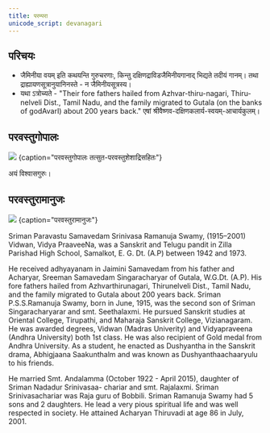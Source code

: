 ```yaml
---
title: परम्परा
unicode_script: devanagari
---
```


## परिचयः
- जैमिनीया वयम् इति कथयन्ति गुरुचरणाः, किन्तु दक्षिणद्राविडजैमिनीयगानाद् भिद्यते तदीयं गानम्। तथा द्राह्यायणसूत्रानुयानिनस्ते - न जैमिनीयसूत्रस्य।
- यथा ऽत्रोच्यते - "Their fore fathers hailed from Azhvar-thiru-nagari, Thiru-nelveli Dist., Tamil Nadu, and the family migrated to Gutala (on the banks of godAvarI) about 200 years back." एषां श्रीवैष्णव-दक्षिणकलार्य-स्वयम्-आचार्यकुलम्। 


## परवस्तुगोपालः
![](../images/paravastu_gopal_sheshAdri_kastUri.jpg)
{caption="परवस्तुगोपालः तत्सुत-परवस्तुशेशाद्रिसहितः"}

अयं विश्वासगुरुः। 

## परवस्तुरामानुजः

![](../images/paravastu_rAmAnuja.jpg)
{caption="परवस्तुरामानुजः"}


Sriman Paravastu Samavedam Srinivasa Ramanuja Swamy, (1915–2001) Vidwan, Vidya PraaveeNa, was a Sanskrit and Telugu pandit in Zilla Parishad High School, Samalkot, E. G. Dt. (A.P) between 1942 and 1973.

He received adhyayanam in Jaimini Samavedam from his father and Acharyar, Sreeman Samavedam Singaracharyar of Gutala, W.G.Dt. (A.P). His fore fathers hailed from Azhvarthirunagari, Thirunelveli Dist., Tamil Nadu, and the family migrated to Gutala about 200 years back. Sriman P.S.S.Ramanuja Swamy, born in June, 1915, was the second son of Sriman Singaracharyarar and smt. Seethalaxmi. He pursued Sanskrit studies at Oriental College, Tirupathi, and Maharaja Sanskrit College, Vizianagaram. He was awarded degrees, Vidwan (Madras Univerity) and Vidyapraveena (Andhra University) both 1st class. He was also recipient of Gold medal from Andhra University. As a student, he enacted as Dushyantha in the Sanskrit drama, Abhigjaana Saakunthalm and was known as Dushyanthaachaaryulu to his friends.

He married Smt. Andalamma (October 1922 - April 2015), daughter of Sriman Nadadur Srinivasaa- chariar and smt. Rajalaxmi. Sriman Srinivasachariar was Raja guru of Bobbili. Sriman Ramanuja Swamy had 5 sons and 2 daughters. He lead a very pious spiritual life and was well respected in society. He attained Acharyan Thiruvadi at age 86 in July, 2001.
